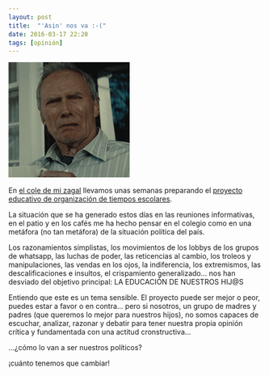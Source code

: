 ```yaml
---
layout: post
title:  "'Asin' nos va :-("
date: 2016-03-17 22:20
tags: [opinión]
---
```

![asín nos va](/assets/frustated.gif)

En [el cole de mi zagal](https://colegiojuanpablobonet.wordpress.com) llevamos unas semanas preparando el [proyecto educativo de organización de tiempos escolares](https://colegiojuanpablobonet.files.wordpress.com/2016/03/proyecto-juan-pablo-bonet-modificado.pdf).

La situación que se ha generado estos días en las reuniones informativas, en el patio y en los cafés me ha hecho pensar en el colegio como en una metáfora (no tan metáfora) de la situación política del país.

Los razonamientos simplistas, los movimientos de los lobbys de los grupos de whatsapp, las luchas de poder, las reticencias al cambio, los troleos y manipulaciones, las vendas en los ojos, la indiferencia, los extremismos, las descalificaciones e insultos, el crispamiento generalizado... nos han desviado del objetivo principal: LA EDUCACIÓN DE NUESTROS HIJ@S     

Entiendo que este es un tema sensible. El proyecto puede ser mejor o peor, puedes estar a favor o en contra... pero si nosotros, un grupo de madres y padres (que queremos lo mejor para nuestros hijos), no somos capaces de escuchar, analizar, razonar y debatir para tener nuestra propia opinión crítica y fundamentada con una actitud cronstructiva...

...¿cómo lo van a ser nuestros políticos?

¡cuánto tenemos que cambiar!
